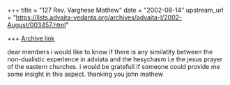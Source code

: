 +++
title = "127 Rev. Varghese Mathew"
date = "2002-08-14"
upstream_url = "https://lists.advaita-vedanta.org/archives/advaita-l/2002-August/003457.html"

+++
[Archive link](https://lists.advaita-vedanta.org/archives/advaita-l/2002-August/003457.html)

dear members
 i would like to know if there is any similatity between the non-dualistic
experience in adviata and the hesychasm i.e the jesus prayer of the eastern
churches. i would be gratefull if someone could provide me some insight in this
aspect.
thanking you
john mathew

